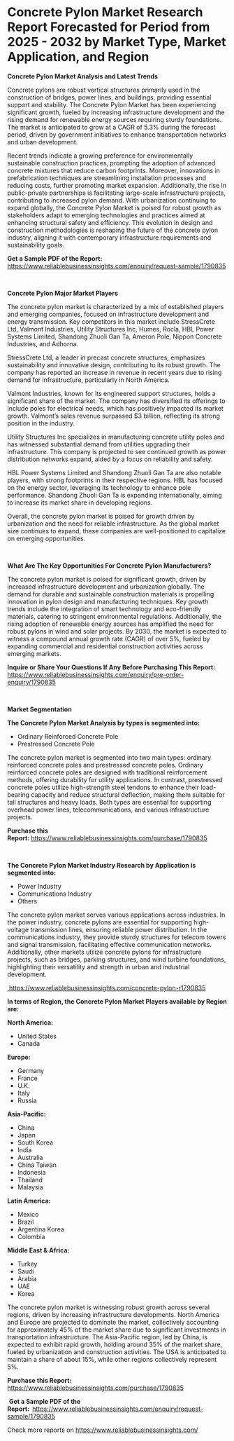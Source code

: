 <p><h1>Concrete Pylon Market Research Report Forecasted for Period from 2025 -  2032 by Market Type, Market Application, and Region</h1></p><p><strong>Concrete Pylon Market Analysis and Latest Trends</strong></p>
<p><p>Concrete pylons are robust vertical structures primarily used in the construction of bridges, power lines, and buildings, providing essential support and stability. The Concrete Pylon Market has been experiencing significant growth, fueled by increasing infrastructure development and the rising demand for renewable energy sources requiring sturdy foundations. The market is anticipated to grow at a CAGR of 5.3% during the forecast period, driven by government initiatives to enhance transportation networks and urban development.</p><p>Recent trends indicate a growing preference for environmentally sustainable construction practices, prompting the adoption of advanced concrete mixtures that reduce carbon footprints. Moreover, innovations in prefabrication techniques are streamlining installation processes and reducing costs, further promoting market expansion. Additionally, the rise in public-private partnerships is facilitating large-scale infrastructure projects, contributing to increased pylon demand. With urbanization continuing to expand globally, the Concrete Pylon Market is poised for robust growth as stakeholders adapt to emerging technologies and practices aimed at enhancing structural safety and efficiency. This evolution in design and construction methodologies is reshaping the future of the concrete pylon industry, aligning it with contemporary infrastructure requirements and sustainability goals.</p></p>
<p><strong>Get a Sample PDF of the Report:&nbsp;</strong> <a href="https://www.reliablebusinessinsights.com/enquiry/request-sample/1790835?utm_campaign=2379&utm_medium=2&utm_source=Github&utm_content=ia&utm_term=19022025&utm_id=concrete-pylon">https://www.reliablebusinessinsights.com/enquiry/request-sample/1790835</a></p>
<p>&nbsp;</p>
<p><strong>Concrete Pylon Major Market Players</strong></p>
<p><p>The concrete pylon market is characterized by a mix of established players and emerging companies, focused on infrastructure development and energy transmission. Key competitors in this market include StressCrete Ltd, Valmont Industries, Utility Structures Inc, Humes, Rocla, HBL Power Systems Limited, Shandong Zhuoli Gan Ta, Ameron Pole, Nippon Concrete Industries, and Adhorna.</p><p>StressCrete Ltd, a leader in precast concrete structures, emphasizes sustainability and innovative design, contributing to its robust growth. The company has reported an increase in revenue in recent years due to rising demand for infrastructure, particularly in North America.</p><p>Valmont Industries, known for its engineered support structures, holds a significant share of the market. The company has diversified its offerings to include poles for electrical needs, which has positively impacted its market growth. Valmont’s sales revenue surpassed $3 billion, reflecting its strong position in the industry.</p><p>Utility Structures Inc specializes in manufacturing concrete utility poles and has witnessed substantial demand from utilities upgrading their infrastructure. This company is projected to see continued growth as power distribution networks expand, aided by a focus on reliability and safety.</p><p>HBL Power Systems Limited and Shandong Zhuoli Gan Ta are also notable players, with strong footprints in their respective regions. HBL has focused on the energy sector, leveraging its technology to enhance pole performance. Shandong Zhuoli Gan Ta is expanding internationally, aiming to increase its market share in developing regions.</p><p>Overall, the concrete pylon market is poised for growth driven by urbanization and the need for reliable infrastructure. As the global market size continues to expand, these companies are well-positioned to capitalize on emerging opportunities.</p></p>
<p>&nbsp;</p>
<p><strong>What Are The Key Opportunities For Concrete Pylon Manufacturers?</strong></p>
<p><p>The concrete pylon market is poised for significant growth, driven by increased infrastructure development and urbanization globally. The demand for durable and sustainable construction materials is propelling innovation in pylon design and manufacturing techniques. Key growth trends include the integration of smart technology and eco-friendly materials, catering to stringent environmental regulations. Additionally, the rising adoption of renewable energy sources has amplified the need for robust pylons in wind and solar projects. By 2030, the market is expected to witness a compound annual growth rate (CAGR) of over 5%, fueled by expanding commercial and residential construction activities across emerging markets.</p></p>
<p><strong>Inquire or Share Your Questions If Any Before Purchasing This Report:</strong> <a href="https://www.reliablebusinessinsights.com/enquiry/pre-order-enquiry/1790835?utm_campaign=2379&utm_medium=2&utm_source=Github&utm_content=ia&utm_term=19022025&utm_id=concrete-pylon">https://www.reliablebusinessinsights.com/enquiry/pre-order-enquiry/1790835</a></p>
<p>&nbsp;</p>
<p><strong>Market Segmentation</strong></p>
<p><strong>The Concrete Pylon Market Analysis by types is segmented into:</strong></p>
<p><ul><li>Ordinary Reinforced Concrete Pole</li><li>Prestressed Concrete Pole</li></ul></p>
<p><p>The concrete pylon market is segmented into two main types: ordinary reinforced concrete poles and prestressed concrete poles. Ordinary reinforced concrete poles are designed with traditional reinforcement methods, offering durability for utility applications. In contrast, prestressed concrete poles utilize high-strength steel tendons to enhance their load-bearing capacity and reduce structural deflection, making them suitable for tall structures and heavy loads. Both types are essential for supporting overhead power lines, telecommunications, and various infrastructure projects.</p></p>
<p><strong>Purchase this Report:&nbsp;</strong><a href="https://www.reliablebusinessinsights.com/purchase/1790835?utm_campaign=2379&utm_medium=2&utm_source=Github&utm_content=ia&utm_term=19022025&utm_id=concrete-pylon">https://www.reliablebusinessinsights.com/purchase/1790835</a></p>
<p>&nbsp;</p>
<p><strong>The Concrete Pylon Market Industry Research by Application is segmented into:</strong></p>
<p><ul><li>Power Industry</li><li>Communications Industry</li><li>Others</li></ul></p>
<p><p>The concrete pylon market serves various applications across industries. In the power industry, concrete pylons are essential for supporting high-voltage transmission lines, ensuring reliable power distribution. In the communications industry, they provide sturdy structures for telecom towers and signal transmission, facilitating effective communication networks. Additionally, other markets utilize concrete pylons for infrastructure projects, such as bridges, parking structures, and wind turbine foundations, highlighting their versatility and strength in urban and industrial development.</p></p>
<p><a href="https://www.reliablebusinessinsights.com/concrete-pylon-r1790835?utm_campaign=2379&utm_medium=2&utm_source=Github&utm_content=ia&utm_term=19022025&utm_id=concrete-pylon">&nbsp;https://www.reliablebusinessinsights.com/concrete-pylon-r1790835</a></p>
<p><strong>In terms of Region, the Concrete Pylon Market Players available by Region are:</strong></p>
<p>
    <p> <strong> North America: </strong>
        <ul>
            <li>United States</li>
            <li>Canada</li>
        </ul>
        </p> 
    <p> <strong> Europe: </strong>
        <ul>
            <li>Germany</li>
            <li>France</li>
            <li>U.K.</li>
            <li>Italy</li>
            <li>Russia</li>
        </ul>
        </p> 
    <p> <strong> Asia-Pacific: </strong>
        <ul>
            <li>China</li>
            <li>Japan</li>
            <li>South Korea</li>
            <li>India</li>
            <li>Australia</li>
            <li>China Taiwan</li>
            <li>Indonesia</li>
            <li>Thailand</li>
            <li>Malaysia</li>
        </ul>
        </p> 
    <p> <strong> Latin America: </strong>
        <ul>
            <li>Mexico</li>
            <li>Brazil</li>
            <li>Argentina Korea</li>
            <li>Colombia</li>
        </ul>
        </p> 
    <p> <strong> Middle East & Africa: </strong>
        <ul>
            <li>Turkey</li>
            <li>Saudi</li>
            <li>Arabia</li>
            <li>UAE</li>
            <li>Korea</li>
        </ul>
    </p>
    </p>
<p><p>The concrete pylon market is witnessing robust growth across several regions, driven by increasing infrastructure developments. North America and Europe are projected to dominate the market, collectively accounting for approximately 45% of the market share due to significant investments in transportation infrastructure. The Asia-Pacific region, led by China, is expected to exhibit rapid growth, holding around 35% of the market share, fueled by urbanization and construction activities. The USA is anticipated to maintain a share of about 15%, while other regions collectively represent 5%.</p></p>
<p><strong>Purchase this Report: </strong><a href="https://www.reliablebusinessinsights.com/purchase/1790835?utm_campaign=2379&utm_medium=2&utm_source=Github&utm_content=ia&utm_term=19022025&utm_id=concrete-pylon">https://www.reliablebusinessinsights.com/purchase/1790835</a></p>
<p>&nbsp;<strong>Get a Sample PDF of the Report:&nbsp;&nbsp;</strong><a href="https://www.reliablebusinessinsights.com/enquiry/request-sample/1790835?utm_campaign=2379&utm_medium=2&utm_source=Github&utm_content=ia&utm_term=19022025&utm_id=concrete-pylon">https://www.reliablebusinessinsights.com/enquiry/request-sample/1790835</a></p>
<p><strong></strong></p>
<p>Check more reports on <a href="https://www.reliablebusinessinsights.com/?utm_campaign=2379&utm_medium=2&utm_source=Github&utm_content=ia&utm_term=19022025&utm_id=concrete-pylon">https://www.reliablebusinessinsights.com/</a></p>
